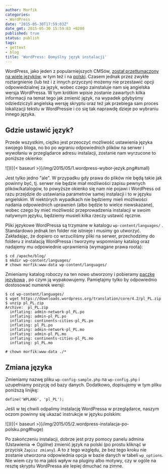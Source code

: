 ```yaml
---
author: Morfik
categories:
- WordPress
date: "2015-05-30T17:59:03Z"
date_gmt: 2015-05-30 15:59:03 +0200
published: true
status: publish
tags:
- gettext
- blog
title: 'WordPress: Domyślny język instalacji'
---
```


WordPress, jako jeden z popularniejszych CMSów, [został przetłumaczony na wiele
języków](https://make.wordpress.org/polyglots/teams/), w tym też i na
[polski](https://pl.wordpress.org/). Czasem jednak przez zwykłe roztargnienie (lub też i z innych
przyczyn) możemy nie przestawić opcji odpowiedzialnej za język, wobec czego zainstaluje nam się
angielska wersja WordPressa. W tym krótkim wpisie zostanie zawartych kilka informacji na temat tego
jak zmienić język, na wypadek gdybyśmy odziedziczyli angielską wersję skryptu oraz też jak przebiega
sam proces lokalizacji tekstu w WordPressie i co się tak naprawdę dzieje po wybraniu innego języka.

<!--more-->
## Gdzie ustawić język?

Przede wszystkim, ciężko jest przeoczyć możliwość ustawienia języka swojego bloga, no bo po wgraniu
odpowiednich plików na serwer i wywołaniu w przeglądarce adresu instalacji, zostanie nam wyrzucone
to poniższe okienko:

![]({{< baseurl >}}/img/2015/05/1.wordpress-wybor-jezyk.png#small)

Jest tylko jedno "ale". W przypadku gdy prawa do plików nie będą takie jak powinny być, tj. serwer
nie będzie miał możliwości zapisu pewnych plików/katalogów, to powyższe okienko się nam nie pojawi i
WordPress od razu przejdzie do ustawiania parametrów samej instalacji i to w języku angielskim. W
niektórych wypadkach nie będziemy mieli możliwości nadania odpowiednich uprawnień (albo będzie to
wielce niewskazane), wobec czego by mieć możliwość przeprowadzenia instalacji w swoim natywnym
języku, będziemy musieli kilka rzeczy ustawić ręcznie.

Pliki językowe WordPressa są trzymane w katalogu `wp-content/languages/` . Standardowo jednak ten
folder nie istnieje i musimy go utworzyć. Zakładając, że dopiero co wrzuciliśmy pliki na serwer,
przechodzimy do folderu z instalacją WordPressa i tworzymy wspomniany katalog oraz nadajemy mu
odpowiednie uprawnienia (wymagane prawa roota):

    $ cd /apache/blog/
    $ mkdir wp-content/languages/
    # chown morfik:www-data wp-content/languages/

Zmieniamy katalog roboczy na ten nowo utworzony i pobieramy [paczkę
językową](https://make.wordpress.org/polyglots/teams/?locale=pl_PL) , po czym ją wypakowujemy.
Pamiętajmy tylko by odpowiednio dostosować numerek wersji:

    $ cd wp-content/languages/
    $ wget https://downloads.wordpress.org/translation/core/4.2/pl_PL.zip
    $ unzip pl_PL.zip
    Archive:  pl_PL.zip
      inflating: admin-network-pl_PL.po
      inflating: admin-pl_PL.po
      inflating: continents-cities-pl_PL.po
      inflating: pl_PL.po
      inflating: admin-network-pl_PL.mo
      inflating: admin-pl_PL.mo
      inflating: continents-cities-pl_PL.mo
      inflating: pl_PL.mo

    # chown morfik:www-data ./*

## Zmiana języka

Zmieniamy nazwę pliku `wp-config-sample.php` na `wp-config.php` i uzupełniamy pozycję od bazy
danych. Dodatkowo, dopisujemy w tym pliku poniższą linijkę:

    define('WPLANG', 'pl_PL');

Jeśli w tej chwili odpalimy instalację WordPressa w przeglądarce, naszym oczom powinny się ukazać
instrukcje w języku polskim:

![]({{< baseurl >}}/img/2015/05/2.wordpress-instalacja-po-polsku.png#huge)

Po zakończeniu instalacji, dobrze jest przy pomocy panelu admina (Ustawienia => Ogólne) zmienić
język na polski (po prostu kliknąć w przycisk `Zapisz zmiany`). A to z tego względu, że bez tego
kroku nie zostanie utworzona odpowiednia opcja w bazie danych w tabeli `wp_options`. Nie wiem czy to
ma jakiś wpływ na pluginy albo motywy, czy w ogóle na resztę skryptu WordPressa ale lepiej dmuchać
na zimne.
